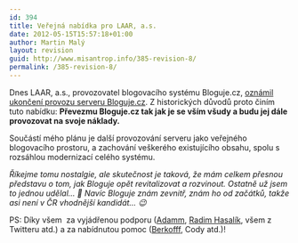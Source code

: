 ```yaml
---
id: 394
title: Veřejná nabídka pro LAAR, a.s.
date: 2012-05-15T15:57:18+01:00
author: Martin Malý
layout: revision
guid: http://www.misantrop.info/385-revision-8/
permalink: /385-revision-8/
---
```

Dnes LAAR, a.s., provozovatel blogovacího systému Bloguje.cz, [oznámil ukončení provozu serveru Bloguje.cz](http://bloguje.bloguje.cz/928564-ukonceni-provozu-bloguje-k-30-6-2012.php). Z historických důvodů proto činím tuto nabídku: **Převezmu Bloguje.cz tak jak je se vším všudy a budu jej dále provozovat na svoje náklady.**

<!--more-->

Součástí mého plánu je další provozování serveru jako veřejného blogovacího prostoru, a zachování veškerého existujícího obsahu, spolu s rozsáhlou modernizací celého systému.

_Říkejme tomu nostalgie, ale skutečnost je taková, že mám celkem přesnou představu o tom, jak Bloguje opět revitalizovat a rozvinout. Ostatně už jsem to jednou udělal&#8230; 🙂 Navíc Bloguje znám zevnitř, znám ho od začátků, takže asi není v ČR vhodnější kandidát&#8230; 😉_

PS: Díky všem  za vyjádřenou podporu ([Adamm](https://www.facebook.com/zbiejczuk/posts/387952581256158), [Radim Hasalík](https://www.facebook.com/hasalik/posts/411346598885645), všem z Twitteru atd.) a za nabídnutou pomoc ([Berkofff](http://twitter.com/Berkofff/status/202405974236082178), Cody atd.)!